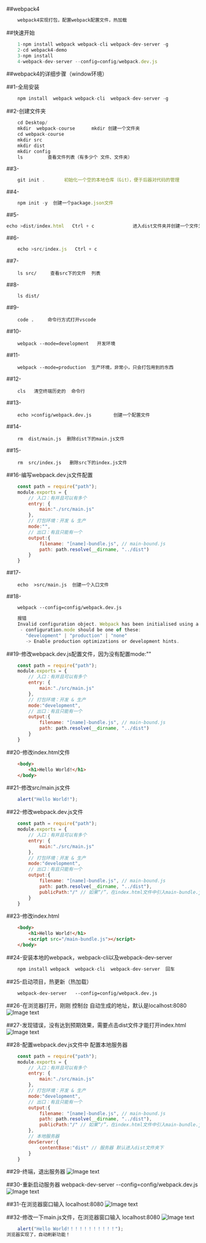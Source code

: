 ##webpack4
```javascript
    webpack4实现打包，配置webpack配置文件，热加载
```

##快速开始
```javascript 
    1-npm install webpack webpack-cli webpack-dev-server -g
    2-cd webpack4-demo
    3-npm install
    4-webpack-dev-server --config=config/webpack.dev.js
```

##webpack4的详细步骤（window环境）
    

##1-全局安装
```javascript
	npm install  webpack webpack-cli  webpack-dev-server -g
```

##2-创建文件夹
```javascript
	cd Desktop/
	mkdir  webpack-course      mkdir 创建一个文件夹
	cd webpack-course
	mkdir src
	mkdir dist
	mkdir config
	ls         查看文件列表（有多少个 文件、文件夹）
```

##3-
```javascript
    git init .       初始化一个空的本地仓库（Git），便于后器对代码的管理

```
##4-
```javascript
    npm init -y  创建一个package.json文件
```

##5-
```javascript
echo >dist/index.html   Ctrl + c              进入dist文件夹并创建一个文件为index.html 
```

##6-
```javascript
    echo >src/index.js   Ctrl + c
```


##7-
```
    ls src/     查看src下的文件  列表
```


##8-
```
    ls dist/
```


##9-
```
    code .     命令行方式打开vscode
```


##10-
```
    webpack --mode=development   开发环境
```

##11-
```
    webpack --mode=production  生产环境，非常小，只会打包用到的东西
```



##12-
```
    cls   清空终端历史的  命令行
```


##13-
```
    echo >config/webpack.dev.js        创建一个配置文件
```


##14-
```
    rm  dist/main.js  删除dist下的main.js文件
```

##15-
```
    rm  src/index.js   删除src下的index.js文件
```


##16-编写webpack.dev.js文件配置
```javascript
	const path = require("path");
	module.exports = {
		// 入口：有并且可以有多个
		entry: {
			main:"./src/main.js"
		},
		// 打包环境：开发 & 生产
		mode:"",
		// 出口：有且只能有一个
		output:{
			filename: "[name]-bundle.js", // main-bound.js
			path: path.resolve(__dirname, "../dist")
		}
	}
```
##17-
```
    echo  >src/main.js  创建一个入口文件
```

##18-
```
    webpack --config=config/webpack.dev.js
```

```javascript
	报错
	Invalid configuration object. Webpack has been initialised using a configuration object that does not match the API schema.
	 - configuration.mode should be one of these:
	   "development" | "production" | "none"
	   -> Enable production optimizations or development hints.
```

##19-修改webpack.dev.js配置文件，因为没有配置mode:""
```javascript
	const path = require("path");
	module.exports = {
		// 入口：有并且可以有多个
		entry: {
			main:"./src/main.js"
		},
		// 打包环境：开发 & 生产
		mode:"development",
		// 出口：有且只能有一个
		output:{
			filename: "[name]-bundle.js", // main-bound.js
			path: path.resolve(__dirname, "../dist")
		}
    }
```


##20-修改index.html文件
```html
	<body>
		<h1>Hello World!</h1>
    </body>
```


##21-修改src/main.js文件
```javascript
    alert("Hello World!");
```


##22-修改webpack.dev.js文件
```javascript
	const path = require("path");
	module.exports = {
		// 入口：有并且可以有多个
		entry: {
			main:"./src/main.js"
		},
		// 打包环境：开发 & 生产
		mode:"development",
		// 出口：有且只能有一个
		output:{
			filename: "[name]-bundle.js", // main-bound.js
			path: path.resolve(__dirname, "../dist"),
			publicPath:"/" // 如果“/”，在index.html文件中引入main-bundle.js。这么写：<script src="/main-bundle.js"></script> 。 如果写的是：“/js”，在index.html文件中引入main-bundle.js。这么写：<script src="/js/main-bundle.js"></script>
		}
    }
```


##23-修改index.html
```html
	<body>
		<h1>Hello World!</h1>
		<script src="/main-bundle.js"></script>
    </body>
```
##24-安装本地的webpack，webpack-cli以及webpack-dev-server
```javascript
	npm install webpack  webpack-cli  webpack-dev-server  回车
```

##25-启动项目，热更新（热加载）
```ndoejs
	webpack-dev-server   --config=config/webpack.dev.js  
```

##26-在浏览器打开，刚刚 控制台 自动生成的地址，默认是localhost:8080
    ![Image text](https://raw.githubusercontent.com/xieerduos/webpack4-images/master/26.png)

##27-发现错误，没有达到预期效果，需要点击dist文件才能打开index.html
    ![Image text](https://raw.githubusercontent.com/xieerduos/webpack4-images/master/27.png)

##28-配置webpack.dev.js文件中  配置本地服务器
```javascript
	const path = require("path");
	module.exports = {
		// 入口：有并且可以有多个
		entry: {
			main:"./src/main.js"
		},
		// 打包环境：开发 & 生产
		mode:"development",
		// 出口：有且只能有一个
		output:{
			filename: "[name]-bundle.js", // main-bound.js
			path: path.resolve(__dirname, "../dist"),
			publicPath:"/" // 如果“/”，在index.html文件中引入main-bundle.js。这么写：<script src="/main-bundle.js"></script> 。 如果写的是：“/js”，在index.html文件中引入main-bundle.js。这么写：<script src="/js/main-bundle.js"></script>
		},
		// 本地服务器
		devServer:{
			contentBase:"dist" // 服务器 默认进入dist文件夹下
		}
    }
```


##29-终端，退出服务器
    ![Image text](https://raw.githubusercontent.com/xieerduos/webpack4-images/master/29.png)

##30-重新启动服务器
	webpack-dev-server  --config=config/webpack.dev.js
	![Image text](https://raw.githubusercontent.com/xieerduos/webpack4-images/master/30.png)

    
##31-在浏览器窗口输入 localhost:8080
    ![Image text](https://raw.githubusercontent.com/xieerduos/webpack4-images/master/31.png)
	

##32-修改一下main.js文件，在浏览器窗口输入 localhost:8080
![Image text](https://raw.githubusercontent.com/xieerduos/webpack4-images/master/32.png)



```javascript
    alert("Hello World!！！！！！！！！！！");
浏览器实现了，自动刷新功能！
```

	




